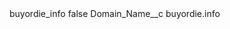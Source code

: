 <?xml version="1.0" encoding="UTF-8"?>
<CustomMetadata xmlns="http://soap.sforce.com/2006/04/metadata" xmlns:xsi="http://www.w3.org/2001/XMLSchema-instance" xmlns:xsd="http://www.w3.org/2001/XMLSchema">
    <label>buyordie_info</label>
    <protected>false</protected>
    <values>
        <field>Domain_Name__c</field>
        <value xsi:type="xsd:string">buyordie.info</value>
    </values>
</CustomMetadata>
